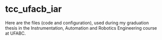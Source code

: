 # tcc_ufacb_iar
Here are the files (code and configuration), used during my graduation thesis in the Instrumentation, Automation and Robotics Engineering course at UFABC.
